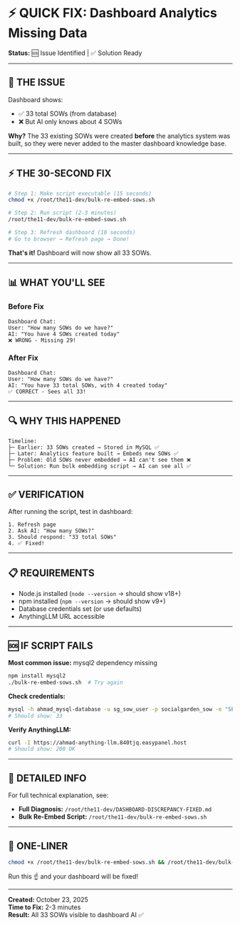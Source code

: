 # ⚡ QUICK FIX: Dashboard Analytics Missing Data

**Status:** 🆘 Issue Identified | ✅ Solution Ready

---

## 🚨 THE ISSUE

Dashboard shows:
- ✅ 33 total SOWs (from database)
- ❌ But AI only knows about 4 SOWs

**Why?** The 33 existing SOWs were created **before** the analytics system was built, so they were never added to the master dashboard knowledge base.

---

## ⚡ THE 30-SECOND FIX

```bash
# Step 1: Make script executable (15 seconds)
chmod +x /root/the11-dev/bulk-re-embed-sows.sh

# Step 2: Run script (2-3 minutes)
/root/the11-dev/bulk-re-embed-sows.sh

# Step 3: Refresh dashboard (10 seconds)
# Go to browser → Refresh page → Done!
```

**That's it!** Dashboard will now show all 33 SOWs.

---

## 📊 WHAT YOU'LL SEE

### Before Fix
```
Dashboard Chat:
User: "How many SOWs do we have?"
AI: "You have 4 SOWs created today"
❌ WRONG - Missing 29!
```

### After Fix
```
Dashboard Chat:
User: "How many SOWs do we have?"
AI: "You have 33 total SOWs, with 4 created today"
✅ CORRECT - Sees all 33!
```

---

## 🔍 WHY THIS HAPPENED

```
Timeline:
├─ Earlier: 33 SOWs created → Stored in MySQL ✅
├─ Later: Analytics feature built → Embeds new SOWs ✅
├─ Problem: Old SOWs never embedded → AI can't see them ❌
└─ Solution: Run bulk embedding script → AI can see all ✅
```

---

## ✅ VERIFICATION

After running the script, test in dashboard:

```
1. Refresh page
2. Ask AI: "How many SOWs?"
3. Should respond: "33 total SOWs"
4. ✅ Fixed!
```

---

## 📋 REQUIREMENTS

- Node.js installed (`node --version` → should show v18+)
- npm installed (`npm --version` → should show v9+)
- Database credentials set (or use defaults)
- AnythingLLM URL accessible

---

## 🆘 IF SCRIPT FAILS

**Most common issue:** mysql2 dependency missing

```bash
npm install mysql2
./bulk-re-embed-sows.sh  # Try again
```

**Check credentials:**
```bash
mysql -h ahmad_mysql-database -u sg_sow_user -p socialgarden_sow -e "SELECT COUNT(*) FROM sows;"
# Should show: 33
```

**Verify AnythingLLM:**
```bash
curl -I https://ahmad-anything-llm.840tjq.easypanel.host
# Should show: 200 OK
```

---

## 📖 DETAILED INFO

For full technical explanation, see:
- **Full Diagnosis:** `/root/the11-dev/DASHBOARD-DISCREPANCY-FIXED.md`
- **Bulk Re-Embed Script:** `/root/the11-dev/bulk-re-embed-sows.sh`

---

## 🚀 ONE-LINER

```bash
chmod +x /root/the11-dev/bulk-re-embed-sows.sh && /root/the11-dev/bulk-re-embed-sows.sh
```

Run this ☝️ and your dashboard will be fixed!

---

**Created:** October 23, 2025  
**Time to Fix:** 2-3 minutes  
**Result:** All 33 SOWs visible to dashboard AI ✅
